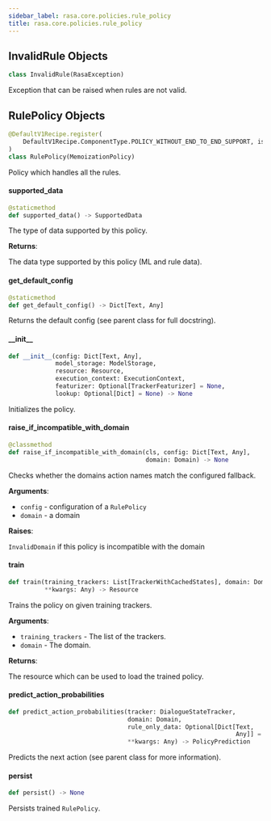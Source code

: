 ```yaml
---
sidebar_label: rasa.core.policies.rule_policy
title: rasa.core.policies.rule_policy
---
```

## InvalidRule Objects

```python
class InvalidRule(RasaException)
```

Exception that can be raised when rules are not valid.

## RulePolicy Objects

```python
@DefaultV1Recipe.register(
    DefaultV1Recipe.ComponentType.POLICY_WITHOUT_END_TO_END_SUPPORT, is_trainable=True
)
class RulePolicy(MemoizationPolicy)
```

Policy which handles all the rules.

#### supported\_data

```python
@staticmethod
def supported_data() -> SupportedData
```

The type of data supported by this policy.

**Returns**:

  The data type supported by this policy (ML and rule data).

#### get\_default\_config

```python
@staticmethod
def get_default_config() -> Dict[Text, Any]
```

Returns the default config (see parent class for full docstring).

#### \_\_init\_\_

```python
def __init__(config: Dict[Text, Any],
             model_storage: ModelStorage,
             resource: Resource,
             execution_context: ExecutionContext,
             featurizer: Optional[TrackerFeaturizer] = None,
             lookup: Optional[Dict] = None) -> None
```

Initializes the policy.

#### raise\_if\_incompatible\_with\_domain

```python
@classmethod
def raise_if_incompatible_with_domain(cls, config: Dict[Text, Any],
                                      domain: Domain) -> None
```

Checks whether the domains action names match the configured fallback.

**Arguments**:

- `config` - configuration of a `RulePolicy`
- `domain` - a domain

**Raises**:

  `InvalidDomain` if this policy is incompatible with the domain

#### train

```python
def train(training_trackers: List[TrackerWithCachedStates], domain: Domain,
          **kwargs: Any) -> Resource
```

Trains the policy on given training trackers.

**Arguments**:

- `training_trackers` - The list of the trackers.
- `domain` - The domain.
  

**Returns**:

  The resource which can be used to load the trained policy.

#### predict\_action\_probabilities

```python
def predict_action_probabilities(tracker: DialogueStateTracker,
                                 domain: Domain,
                                 rule_only_data: Optional[Dict[Text,
                                                               Any]] = None,
                                 **kwargs: Any) -> PolicyPrediction
```

Predicts the next action (see parent class for more information).

#### persist

```python
def persist() -> None
```

Persists trained `RulePolicy`.

